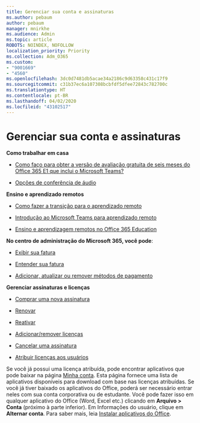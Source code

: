 ```yaml
---
title: Gerenciar sua conta e assinaturas
ms.author: pebaum
author: pebaum
manager: mnirkhe
ms.audience: Admin
ms.topic: article
ROBOTS: NOINDEX, NOFOLLOW
localization_priority: Priority
ms.collection: Adm_O365
ms.custom:
- "9001669"
- "4560"
ms.openlocfilehash: 3dc0d7481db5acae34a2186c9d63358c431c17f9
ms.sourcegitcommit: c31b37ec6a107308bcbfdf5dfee72843c782700c
ms.translationtype: HT
ms.contentlocale: pt-BR
ms.lasthandoff: 04/02/2020
ms.locfileid: "43102517"
---
```

# <a name="manage-your-account-and-subscriptions"></a>Gerenciar sua conta e assinaturas

**Como trabalhar em casa**
- [Como faço para obter a versão de avaliação gratuita de seis meses do Office 365 E1 que inclui o Microsoft Teams?](https://docs.microsoft.com/MicrosoftTeams/e1-trial-license)

- [Opções de conferência de áudio](https://docs.microsoft.com/alchemyinsights/options-for-audio-conferencing)

**Ensino e aprendizado remotos**

- [Como fazer a transição para o aprendizado remoto](https://www.microsoft.com/education/remote-learning)

- [Introdução ao Microsoft Teams para aprendizado remoto](https://docs.microsoft.com/MicrosoftTeams/remote-learning-edu)

- [Ensino e aprendizagem remotos no Office 365 Education](https://docs.microsoft.com/MicrosoftTeams/remote-learning-edu)

**No centro de administração do Microsoft 365, você pode**: 

- [Exibir sua fatura](https://docs.microsoft.com/microsoft-365/commerce/billing-and-payments/view-your-bill-or-invoice) 

- [Entender sua fatura](https://docs.microsoft.com/microsoft-365/commerce/billing-and-payments/understand-your-invoice)

- [Adicionar, atualizar ou remover métodos de pagamento](https://docs.microsoft.com/microsoft-365/commerce/billing-and-payments/add-update-or-remove-credit-card-or-bank-account)

**Gerenciar assinaturas e licenças** 

- [Comprar uma nova assinatura](https://docs.microsoft.com/microsoft-365/commerce/subscriptions/upgrade-to-different-plan)

- [Renovar](https://docs.microsoft.com/microsoft-365/commerce/subscriptions/renew-your-subscription) 

- [Reativar](https://docs.microsoft.com/microsoft-365/commerce/subscriptions/reactivate-your-subscription)

- [Adicionar/remover licenças](https://docs.microsoft.com/microsoft-365/commerce/licenses/buy-licenses)

- [Cancelar uma assinatura](https://docs.microsoft.com/microsoft-365/commerce/subscriptions/cancel-your-subscription)

- [Atribuir licenças aos usuários](https://docs.microsoft.com/microsoft-365/admin/manage/assign-licenses-to-users)

Se você já possui uma licença atribuída, pode encontrar aplicativos que pode baixar na página [Minha conta](https://portal.office.com/account/#installs). Esta página fornece uma lista de aplicativos disponíveis para download com base nas licenças atribuídas. Se você já tiver baixado os aplicativos do Office, poderá ser necessário entrar neles com sua conta corporativa ou de estudante. Você pode fazer isso em qualquer aplicativo do Office (Word, Excel etc.) clicando em **Arquivo > Conta** (próximo à parte inferior). Em Informações do usuário, clique em **Alternar conta**. Para saber mais, leia [Instalar aplicativos do Office](https://docs.microsoft.com/microsoft-365/admin/setup/install-applications). 
